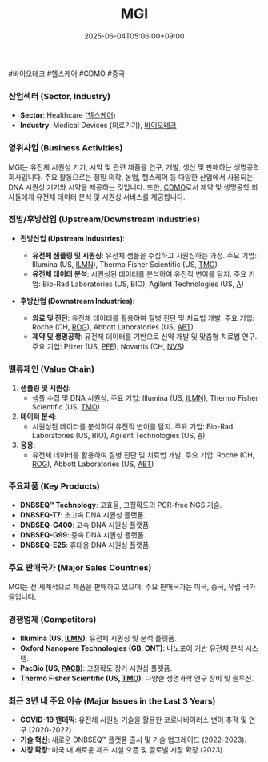 ﻿---
title: "MGI"
date: 2025-06-04T05:06:00+09:00
lastmod: 2025-06-04T05:06:00+09:00
type: docs
sidebar:
  open: true
weight: 565
---
<div style="display:none">
  <meta property="article:published_time" content="2025-06-03T20:06:00Z" />
  <meta property="article:modified_time" content="2025-06-03T20:06:00Z" />
</div>
#바이오테크 #헬스케어 #CDMO #중국 

### 산업섹터 (Sector, Industry)

- **Sector**: Healthcare ([헬스케어](/industry-study/2산업헬스케어/))
- **Industry**: Medical Devices (의료기기), [바이오테크](/industry-study/바이오테크/)

### 영위사업 (Business Activities)

MGI는 유전체 시퀀싱 기기, 시약 및 관련 제품을 연구, 개발, 생산 및 판매하는 생명공학 회사입니다. 주요 활동으로는 정밀 의학, 농업, 헬스케어 등 다양한 산업에서 사용되는 DNA 시퀀싱 기기와 시약을 제공하는 것입니다. 또한, [CDMO](/industry-study/cdmo/)로서 제약 및 생명공학 회사들에게 유전체 데이터 분석 및 시퀀싱 서비스를 제공합니다.

### 전방/후방산업 (Upstream/Downstream Industries)

- **전방산업 (Upstream Industries)**:
    - **유전체 샘플링 및 시퀀싱**: 유전체 샘플을 수집하고 시퀀싱하는 과정. 주요 기업: Illumina (US, [ILMN](/company-analysis/ilmn/)), Thermo Fisher Scientific (US, [TMO](/company-analysis/tmo/))
    - **유전체 데이터 분석**: 시퀀싱된 데이터를 분석하여 유전적 변이를 탐지. 주요 기업: Bio-Rad Laboratories (US, BIO), Agilent Technologies (US, [A](/company-analysis/a/))

- **후방산업 (Downstream Industries)**:
    - **의료 및 진단**: 유전체 데이터를 활용하여 질병 진단 및 치료법 개발. 주요 기업: Roche (CH, [ROG](/company-analysis/rog/)), Abbott Laboratories (US, [ABT](/company-analysis/abt/))
    - **제약 및 생명공학**: 유전체 데이터를 기반으로 신약 개발 및 맞춤형 치료법 연구. 주요 기업: Pfizer (US, [PFE](/company-analysis/pfe/)), Novartis (CH, [NVS](/company-analysis/nvs/))

### 밸류체인 (Value Chain)

1. **샘플링 및 시퀀싱**:
    - 샘플 수집 및 DNA 시퀀싱. 주요 기업: Illumina (US, [ILMN](/company-analysis/ilmn/)), Thermo Fisher Scientific (US, [TMO](/company-analysis/tmo/))
2. **데이터 분석**:
    - 시퀀싱된 데이터를 분석하여 유전적 변이를 탐지. 주요 기업: Bio-Rad Laboratories (US, BIO), Agilent Technologies (US, [A](/company-analysis/a/))
3. **응용**:
    - 유전체 데이터를 활용하여 질병 진단 및 치료법 개발. 주요 기업: Roche (CH, [ROG](/company-analysis/rog/)), Abbott Laboratories (US, [ABT](/company-analysis/abt/))

### 주요제품 (Key Products)

- **DNBSEQ™ Technology**: 고효율, 고정확도의 PCR-free NGS 기술.
- **DNBSEQ-T7**: 초고속 DNA 시퀀싱 플랫폼.
- **DNBSEQ-G400**: 고속 DNA 시퀀싱 플랫폼.
- **DNBSEQ-G99**: 중속 DNA 시퀀싱 플랫폼.
- **DNBSEQ-E25**: 휴대용 DNA 시퀀싱 플랫폼.

### 주요 판매국가 (Major Sales Countries)

MGI는 전 세계적으로 제품을 판매하고 있으며, 주요 판매국가는 미국, 중국, 유럽 국가들입니다.

### 경쟁업체 (Competitors)

- **Illumina (US, [ILMN](/company-analysis/ilmn/))**: 유전체 시퀀싱 및 분석 플랫폼.
- **Oxford Nanopore Technologies (GB, ONT)**: 나노포어 기반 유전체 분석 시스템.
- **PacBio (US, [PACB](/company-analysis/pacb/))**: 고정확도 장기 시퀀싱 플랫폼.
- **Thermo Fisher Scientific (US, [TMO](/company-analysis/tmo/))**: 다양한 생명과학 연구 장비 및 솔루션.

### 최근 3년 내 주요 이슈 (Major Issues in the Last 3 Years)

- **COVID-19 팬데믹**: 유전체 시퀀싱 기술을 활용한 코로나바이러스 변이 추적 및 연구 (2020-2022).
- **기술 혁신**: 새로운 DNBSEQ™ 플랫폼 출시 및 기술 업그레이드 (2022-2023).
- **시장 확장**: 미국 내 새로운 제조 시설 오픈 및 글로벌 시장 확장 (2023).
